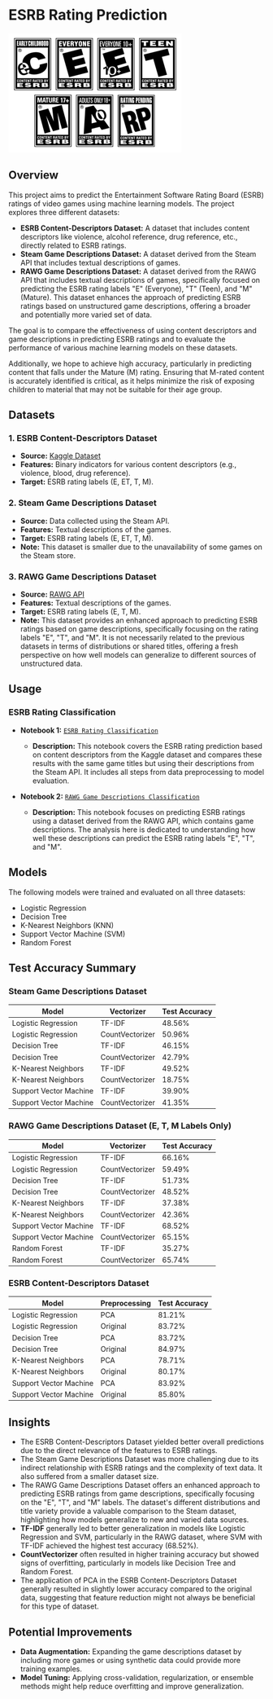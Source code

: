 # ESRB Rating Prediction
![img.png](images/esrb_example.png)
## Overview
This project aims to predict the Entertainment Software Rating Board (ESRB) ratings of video games using machine learning models. The project explores three different datasets:

- **ESRB Content-Descriptors Dataset:** A dataset that includes content descriptors like violence, alcohol reference, drug reference, etc., directly related to ESRB ratings.
- **Steam Game Descriptions Dataset:** A dataset derived from the Steam API that includes textual descriptions of games.
- **RAWG Game Descriptions Dataset:** A dataset derived from the RAWG API that includes textual descriptions of games, specifically focused on predicting the ESRB rating labels "E" (Everyone), "T" (Teen), and "M" (Mature). This dataset enhances the approach of predicting ESRB ratings based on unstructured game descriptions, offering a broader and potentially more varied set of data.

The goal is to compare the effectiveness of using content descriptors and game descriptions in predicting ESRB ratings and to evaluate the performance of various machine learning models on these datasets.

Additionally, we hope to achieve high accuracy, particularly in predicting content that falls under the Mature (M) rating. Ensuring that M-rated content is accurately identified is critical, as it helps minimize the risk of exposing children to material that may not be suitable for their age group.

## Datasets

### 1. ESRB Content-Descriptors Dataset
- **Source:** [Kaggle Dataset](https://www.kaggle.com/datasets/imohtn/video-games-rating-by-esrb)
- **Features:** Binary indicators for various content descriptors (e.g., violence, blood, drug reference).
- **Target:** ESRB rating labels (E, ET, T, M).

### 2. Steam Game Descriptions Dataset
- **Source:** Data collected using the Steam API.
- **Features:** Textual descriptions of the games.
- **Target:** ESRB rating labels (E, ET, T, M).
- **Note:** This dataset is smaller due to the unavailability of some games on the Steam store.

### 3. RAWG Game Descriptions Dataset
- **Source:** [RAWG API](https://rawg.io/apidocs)
- **Features:** Textual descriptions of the games.
- **Target:** ESRB rating labels (E, T, M).
- **Note:** This dataset provides an enhanced approach to predicting ESRB ratings based on game descriptions, specifically focusing on the rating labels "E", "T", and "M". It is not necessarily related to the previous datasets in terms of distributions or shared titles, offering a fresh perspective on how well models can generalize to different sources of unstructured data.

## Usage

### ESRB Rating Classification
- **Notebook 1:** [`ESRB Rating Classification`](notebooks/esrb_rating_classification.ipynb)
  - **Description:** This notebook covers the ESRB rating prediction based on content descriptors from the Kaggle dataset and compares these results with the same game titles but using their descriptions from the Steam API. It includes all steps from data preprocessing to model evaluation.

- **Notebook 2:** [`RAWG Game Descriptions Classification`](notebooks/game_description-esrb-classification.ipynb)
  - **Description:** This notebook focuses on predicting ESRB ratings using a dataset derived from the RAWG API, which contains game descriptions. The analysis here is dedicated to understanding how well these descriptions can predict the ESRB rating labels "E", "T", and "M".

## Models
The following models were trained and evaluated on all three datasets:

- Logistic Regression
- Decision Tree
- K-Nearest Neighbors (KNN)
- Support Vector Machine (SVM)
- Random Forest

## Test Accuracy Summary

### Steam Game Descriptions Dataset

| Model                  | Vectorizer      | Test Accuracy |
|------------------------|-----------------|---------------|
| Logistic Regression     | TF-IDF          | 48.56%        |
| Logistic Regression     | CountVectorizer | 50.96%        |
| Decision Tree           | TF-IDF          | 46.15%        |
| Decision Tree           | CountVectorizer | 42.79%        |
| K-Nearest Neighbors     | TF-IDF          | 49.52%        |
| K-Nearest Neighbors     | CountVectorizer | 18.75%        |
| Support Vector Machine  | TF-IDF          | 39.90%        |
| Support Vector Machine  | CountVectorizer | 41.35%        |

### RAWG Game Descriptions Dataset (E, T, M Labels Only)

| Model                  | Vectorizer      | Test Accuracy |
|------------------------|-----------------|---------------|
| Logistic Regression     | TF-IDF          | 66.16%        |
| Logistic Regression     | CountVectorizer | 59.49%        |
| Decision Tree           | TF-IDF          | 51.73%        |
| Decision Tree           | CountVectorizer | 48.52%        |
| K-Nearest Neighbors     | TF-IDF          | 37.38%        |
| K-Nearest Neighbors     | CountVectorizer | 42.36%        |
| Support Vector Machine  | TF-IDF          | 68.52%        |
| Support Vector Machine  | CountVectorizer | 65.15%        |
| Random Forest           | TF-IDF          | 35.27%        |
| Random Forest           | CountVectorizer | 65.74%        |

### ESRB Content-Descriptors Dataset

| Model                  | Preprocessing | Test Accuracy |
|------------------------|---------------|---------------|
| Logistic Regression     | PCA           | 81.21%        |
| Logistic Regression     | Original      | 83.72%        |
| Decision Tree           | PCA           | 83.72%        |
| Decision Tree           | Original      | 84.97%        |
| K-Nearest Neighbors     | PCA           | 78.71%        |
| K-Nearest Neighbors     | Original      | 80.17%        |
| Support Vector Machine  | PCA           | 83.92%        |
| Support Vector Machine  | Original      | 85.80%        |

## Insights
- The ESRB Content-Descriptors Dataset yielded better overall predictions due to the direct relevance of the features to ESRB ratings.
- The Steam Game Descriptions Dataset was more challenging due to its indirect relationship with ESRB ratings and the complexity of text data. It also suffered from a smaller dataset size.
- The RAWG Game Descriptions Dataset offers an enhanced approach to predicting ESRB ratings from game descriptions, specifically focusing on the "E", "T", and "M" labels. The dataset's different distributions and title variety provide a valuable comparison to the Steam dataset, highlighting how models generalize to new and varied data sources.
- **TF-IDF** generally led to better generalization in models like Logistic Regression and SVM, particularly in the RAWG dataset, where SVM with TF-IDF achieved the highest test accuracy (68.52%).
- **CountVectorizer** often resulted in higher training accuracy but showed signs of overfitting, particularly in models like Decision Tree and Random Forest.
- The application of PCA in the ESRB Content-Descriptors Dataset generally resulted in slightly lower accuracy compared to the original data, suggesting that feature reduction might not always be beneficial for this type of dataset.

## Potential Improvements
- **Data Augmentation:** Expanding the game descriptions dataset by including more games or using synthetic data could provide more training examples.
- **Model Tuning:** Applying cross-validation, regularization, or ensemble methods might help reduce overfitting and improve generalization.

